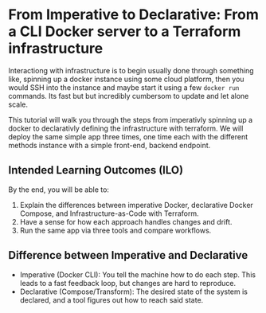 # From Imperative to Declarative: From a CLI Docker server to a Terraform infrastructure

Interactiong with infrastructure is to begin usually done through something like, spinning up a docker instance using some cloud platform, then you would SSH into the instance and maybe start it using a few `docker run` commands. Its fast but but incredibly cumbersom to update and let alone scale.

This tutorial will walk you through the steps from imperativly spinning up a docker to declarativly defining the infrastructure with terraform. We will deploy the same simple app three times, one time each with the different methods instance with a simple front-end, backend endpoint.

## Intended Learning Outcomes (ILO)

By the end, you will be able to:

1. Explain the differences between imperative Docker, declarative Docker Compose, and Infrastructure-as-Code with Terraform.
2. Have a sense for how each approach handles changes and drift.
3. Run the same app via three tools and compare workflows.

## Difference between Imperative and Declarative

- Imperative (Docker CLI): You tell the machine how to do each step. This leads to a fast feedback loop, but changes are hard to reproduce.
- Declarative (Compose/Transform): The desired state of the system is declared, and a tool figures out how to reach said state.
